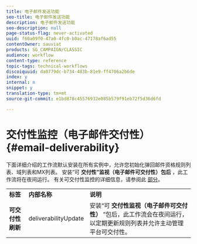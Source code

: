 ```yaml
---
title: 电子邮件发送功能
seo-title: 电子邮件发送功能
description: 电子邮件发送功能
seo-description: null
page-status-flag: never-activated
uuid: f60a09f0-47a0-4fc0-b0ac-47178af6ad55
contentOwner: sauviat
products: SG_CAMPAIGN/CLASSIC
audience: workflow
content-type: reference
topic-tags: technical-workflows
discoiquuid: da0779dc-b734-483b-81e9-ff4706a2b6de
index: y
internal: n
snippet: y
translation-type: tm+mt
source-git-commit: e1bd878c45576932e085b579f91eb72f5d36d6fd

---
```



# 交付性监控（电子邮件交付性）{#email-deliverability}

下面详细介绍的工作流默认安装在所有实例中，允许您初始化弹回邮件资格规则列表、域列表和MX列表。 安装“可 **交付性”监视（电子邮件可交付性）包后** ，此工作流将在夜间运行。 有关可交付性监控的详细信息，请参阅此 [部分](../../delivery/using/about-deliverability.md)。

<table> 
 <tbody> 
  <tr> 
   <td> <strong>标签</strong><br /> </td> 
   <td> <strong>内部名称</strong><br /> </td> 
   <td> <strong>说明</strong><br /> </td> 
  </tr> 
  <tr> 
   <td> <strong>可交付性刷新</strong><br /> </td> 
   <td> <span class="uicontrol">deliverabilityUpdate</span><br /> </td> 
   <td>  安装“可 <strong>交付性监视（电子邮件可交付性）</strong> ”包后，此工作流会在夜间运行，以定期更新规则列表并允许主动管理平台可交付性。<br /> </td> 
  </tr> 
 </tbody> 
</table>

